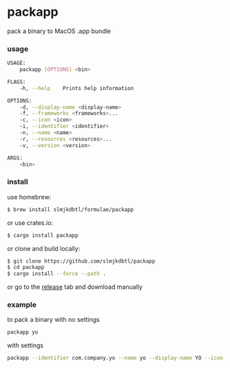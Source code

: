 # packapp
pack a binary to MacOS .app bundle

### usage
```sh
USAGE:
    packapp [OPTIONS] <bin>

FLAGS:
    -h, --help    Prints help information

OPTIONS:
    -d, --display-name <display-name>
    -f, --frameworks <frameworks>...
    -c, --icon <icon>
    -i, --identifier <identifier>
    -n, --name <name>
    -r, --resources <resources>...
    -v, --version <version>

ARGS:
    <bin>
```

### install

use homebrew:

```sh
$ brew install slmjkdbtl/formulae/packapp
```

or use crates.io:

```sh
$ cargo install packapp
```

or clone and build locally:

```sh
$ git clone https://github.com/slmjkdbtl/packapp
$ cd packapp
$ cargo install --force --path .
```

or go to the [release](https://github.com/slmjkdbtl/packapp/releases) tab and download manually

### example
to pack a binary with no settings
```sh
packapp yo
```
with settings
```sh
packapp --identifier com.company.yo --name yo --display-name YO --icon icon.icns --version "1.0.0" yo
```

